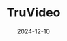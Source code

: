 ---  
layout: startup_page  
title: "TruVideo"  
id: "truvideo.com"  
permalink: "/truvideotruvideo.com12102024/"  
website: "https://www.truvideo.com/"  
funding_round: "Growth Round"  
funding_amount: "$40M"  
investors: "TZP Growth Equity"  
about: "TruVideo provides AI-driven video and messaging solutions to enhance customer experiences. Their platform uses AI and AR to improve communication and build trust between service providers and customers, benefiting various industries. The company supports over 6,700 dealerships and boasts significant year-over-year revenue growth."  
markets: "Technology, Customer Engagement, AI, AR, Video Communication, SaaS, Unified Communications, Video"  
hq: "Wellesley, Massachusetts, United States"  
founded_year: "2015"  
linkedin: "https://www.linkedin.com/company/truvideo"  
twitter: "https://twitter.com/TruVideo"  
instagram: ""  
facebook: "https://www.facebook.com/TruVideo4u/"  
crunchbase: "https://www.crunchbase.com/organization/truvideo"  
pitchbook: "https://pitchbook.com/profiles/company/163904-68"  

date_display: "10-Dec-2024"  
date: "2024-12-10"

# SEO Optimization  
meta_title: "TruVideo - Growth Round Funding ($40M)"  
meta_description: "TruVideo, TruVideo provides AI-driven video and messaging solutions to enhance customer experiences. Their platform uses AI and AR to improve communication and ..."  
meta_keywords: "TruVideo, Technology, Customer Engagement, AI, AR, Video Communication, SaaS, Unified Communications, Video, Growth Round funding"  
canonical_url: "https://startup.projectstartups.com/truvideotruvideo.com12102024/"  
---
